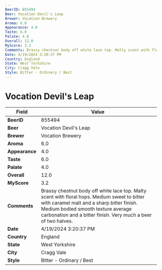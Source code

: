 ```yaml
---
BeerID: 855494
Beer: Vocation Devil's Leap
Brewer: Vocation Brewery
Aroma: 6.0
Appearance: 4.0
Taste: 6.0
Palate: 4.0
Overall: 12.0
MyScore: 3.2
Comments: Brassy chestnut body off white lace top. Malty scent with floral hops. Medium sweet to bitter with caramel malt and a sharp bitter finish. Medium bodied smooth texture average carbonation and a bitter finish. Very much a beer of two halves.
Date: 4/19/2024 3:20:37 PM
Country: England
State: West Yorkshire
City: Cragg Vale
Style: Bitter - Ordinary / Best
---
```


# Vocation Devil's Leap

| Field         | Value |
|---------------|-------|
| **BeerID** | 855494 |
| **Beer** | Vocation Devil's Leap |
| **Brewer** | Vocation Brewery |
| **Aroma** | 6.0 |
| **Appearance** | 4.0 |
| **Taste** | 6.0 |
| **Palate** | 4.0 |
| **Overall** | 12.0 |
| **MyScore** | 3.2 |
| **Comments** | Brassy chestnut body off white lace top. Malty scent with floral hops. Medium sweet to bitter with caramel malt and a sharp bitter finish. Medium bodied smooth texture average carbonation and a bitter finish. Very much a beer of two halves. |
| **Date** | 4/19/2024 3:20:37 PM |
| **Country** | England |
| **State** | West Yorkshire |
| **City** | Cragg Vale |
| **Style** | Bitter - Ordinary / Best |
